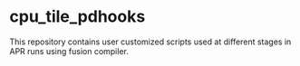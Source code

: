 # cpu_tile_pdhooks
This repository contains user customized scripts used at different stages in APR runs using fusion compiler.
